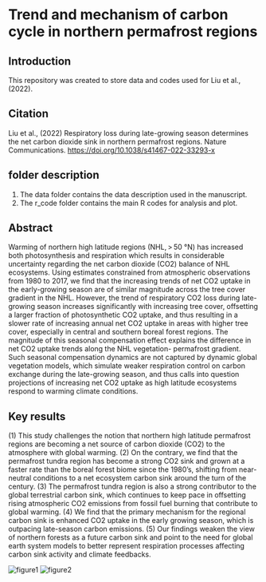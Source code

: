 # Trend and mechanism of carbon cycle in northern permafrost regions
## Introduction 
This repository was created to store data and codes used for Liu et al., (2022).
## Citation
Liu et al., (2022) Respiratory loss during late-growing season determines the net carbon dioxide sink in northern permafrost regions. Nature Communications. https://doi.org/10.1038/s41467-022-33293-x
## folder description
1. The data folder contains the data description used in the manuscript.
2. The r_code folder contains the main R codes for analysis and plot.
## Abstract
Warming of northern high latitude regions (NHL, > 50 °N) has increased both photosynthesis and respiration which results in considerable uncertainty regarding the net carbon dioxide (CO2) balance of NHL ecosystems. Using estimates constrained from atmospheric observations from 1980 to 2017, we find that the increasing trends of net CO2 uptake in the early-growing season are of similar magnitude across the tree cover gradient in the NHL. However, the trend of respiratory CO2 loss during late-growing season increases significantly with increasing tree cover, offsetting a larger fraction of photosynthetic CO2 uptake, and thus resulting in a slower rate of increasing annual net CO2 uptake in areas with higher tree cover, especially in central and southern boreal forest regions. The magnitude of this seasonal compensation effect explains the difference in net CO2 uptake trends along the NHL vegetation- permafrost gradient. Such seasonal compensation dynamics are not captured by dynamic global vegetation models, which simulate weaker respiration control on carbon exchange during the late-growing season, and thus calls into question projections of increasing net CO2 uptake as high latitude ecosystems respond to warming climate conditions. 
## Key results
(1) This study challenges the notion that northern high latitude permafrost regions are becoming a net source of carbon dioxide (CO2) to the atmosphere with global warming.
(2) On the contrary, we find that the permafrost tundra region has become a strong CO2 sink and grown at a faster rate than the boreal forest biome since the 1980’s, shifting from near-neutral conditions to a net ecosystem carbon sink around the turn of the century.
(3) The permafrost tundra region is also a strong contributor to the global terrestrial carbon sink, which continues to keep pace in offsetting rising atmospheric CO2 emissions from fossil fuel burning that contribute to global warming.
(4) We find that the primary mechanism for the regional carbon sink is enhanced CO2 uptake in the early growing season, which is outpacing late-season carbon emissions.
(5) Our findings weaken the view of northern forests as a future carbon sink and point to the need for global earth system models to better represent respiration processes affecting carbon sink activity and climate feedbacks.

![figure1](https://user-images.githubusercontent.com/11392181/194894376-968b366a-0ec9-415c-8d64-4d05048e0750.JPG)
![figure2](https://user-images.githubusercontent.com/11392181/194894390-5ae60b04-50a2-4a04-8aef-938f1eb943c2.JPG)
